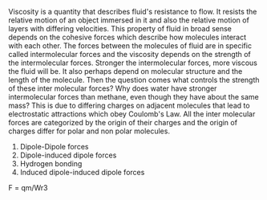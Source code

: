Viscosity is a quantity that describes fluid's resistance to flow. It resists the relative motion of an object immersed in it and also the relative motion of layers with differing velocities. This property of fluid in broad sense depends on the cohesive forces which describe how molecules interact with each other. The forces between the molecules of fluid are in specific called intermolecular forces and the viscosity depends on the strength of the intermolecular forces. Stronger the intermolecular forces, more viscous the fluid will be. It also perhaps depend on molecular structure and the length of the molecule. Then the question comes what controls the strength of these inter molecular forces? Why does water have stronger intermolecular forces than methane, even though they have about the same mass? This is due to differing charges on adjacent molecules that lead to electrostatic attractions which obey Coulomb's Law. All the inter molecular forces are categorized by the origin of their charges and the origin of charges differ for polar and non polar molecules.
1) Dipole-Dipole forces
2) Dipole-induced dipole forces
3) Hydrogen bonding
4) Induced dipole-induced dipole forces

F = qm/Wr3
